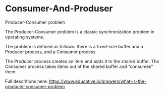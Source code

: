 # Consumer-And-Produser
 Producer-Consumer problem
 
 
The Producer-Consumer problem is a classic synchronization problem in operating systems.

The problem is defined as follows: there is a fixed-size buffer and a Producer process, and a Consumer process.

The Producer process creates an item and adds it to the shared buffer. The Consumer process takes items out of the shared buffer and “consumes” them.

 Full descritions here: 
 https://www.educative.io/answers/what-is-the-producer-consumer-problem
